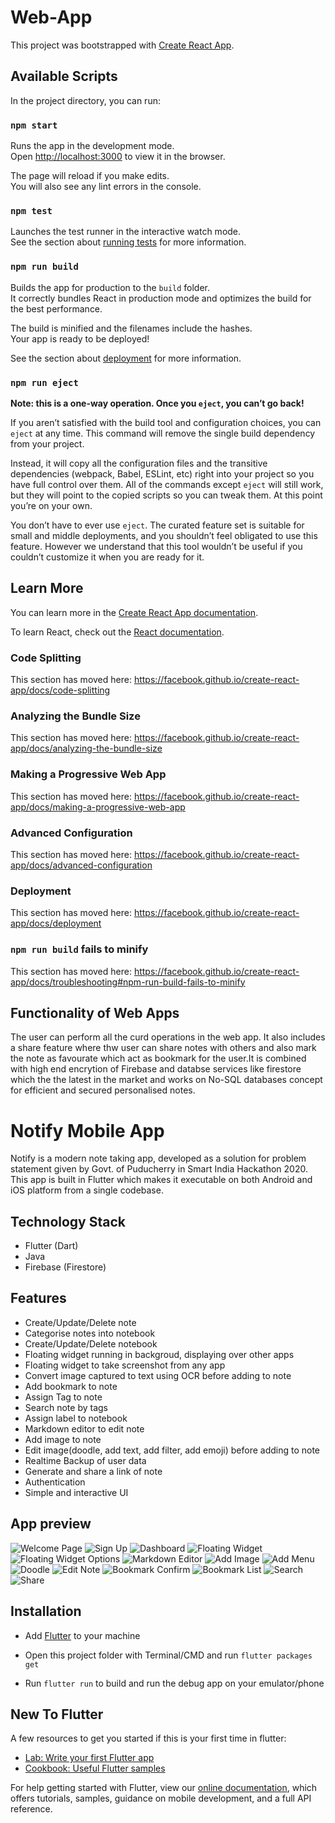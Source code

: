 # Web-App

This project was bootstrapped with [Create React App](https://github.com/facebook/create-react-app).

## Available Scripts

In the project directory, you can run:

### `npm start`

Runs the app in the development mode.<br />
Open [http://localhost:3000](http://localhost:3000) to view it in the browser.

The page will reload if you make edits.<br />
You will also see any lint errors in the console.

### `npm test`

Launches the test runner in the interactive watch mode.<br />
See the section about [running tests](https://facebook.github.io/create-react-app/docs/running-tests) for more information.

### `npm run build`

Builds the app for production to the `build` folder.<br />
It correctly bundles React in production mode and optimizes the build for the best performance.

The build is minified and the filenames include the hashes.<br />
Your app is ready to be deployed!

See the section about [deployment](https://facebook.github.io/create-react-app/docs/deployment) for more information.

### `npm run eject`

**Note: this is a one-way operation. Once you `eject`, you can’t go back!**

If you aren’t satisfied with the build tool and configuration choices, you can `eject` at any time. This command will remove the single build dependency from your project.

Instead, it will copy all the configuration files and the transitive dependencies (webpack, Babel, ESLint, etc) right into your project so you have full control over them. All of the commands except `eject` will still work, but they will point to the copied scripts so you can tweak them. At this point you’re on your own.

You don’t have to ever use `eject`. The curated feature set is suitable for small and middle deployments, and you shouldn’t feel obligated to use this feature. However we understand that this tool wouldn’t be useful if you couldn’t customize it when you are ready for it.

## Learn More

You can learn more in the [Create React App documentation](https://facebook.github.io/create-react-app/docs/getting-started).

To learn React, check out the [React documentation](https://reactjs.org/).

### Code Splitting

This section has moved here: https://facebook.github.io/create-react-app/docs/code-splitting

### Analyzing the Bundle Size

This section has moved here: https://facebook.github.io/create-react-app/docs/analyzing-the-bundle-size

### Making a Progressive Web App

This section has moved here: https://facebook.github.io/create-react-app/docs/making-a-progressive-web-app

### Advanced Configuration

This section has moved here: https://facebook.github.io/create-react-app/docs/advanced-configuration

### Deployment

This section has moved here: https://facebook.github.io/create-react-app/docs/deployment

### `npm run build` fails to minify

This section has moved here: https://facebook.github.io/create-react-app/docs/troubleshooting#npm-run-build-fails-to-minify


## Functionality of Web Apps

The user can perform all the curd operations in the web app. It also includes a share feature where thw user can share notes with others and also mark the note as favourate which act as bookmark for the user.It is combined with high end encrytion of Firebase and databse services like firestore which the the latest in the market and works on No-SQL databases concept for efficient and secured personalised notes.



# Notify Mobile App

Notify is a modern note taking app, developed as a solution for problem statement given by Govt. of Puducherry in Smart India Hackathon 2020. This app is built in Flutter which makes it executable on both Android and iOS platform from a single codebase.

## Technology Stack
- Flutter (Dart)
- Java
- Firebase (Firestore)

## Features
- Create/Update/Delete note
- Categorise notes into notebook
- Create/Update/Delete notebook
- Floating widget running in backgroud, displaying over other apps
- Floating widget to take screenshot from any app
- Convert image captured to text using OCR before adding to note
- Add bookmark to note
- Assign Tag to note
- Search note by tags
- Assign label to notebook
- Markdown editor to edit note
- Add image to note
- Edit image(doodle, add text, add filter, add emoji) before adding to note
- Realtime Backup of user data
- Generate and share a link of note
- Authentication
- Simple and interactive UI

## App preview
![Welcome Page](mobile_app/screenshots/welcome_page_notify.png "Welcome Page")
![Sign Up](mobile_app/screenshots/sign_up_notify.png "Sign Up")
![Dashboard](mobile_app/screenshots/dashboard_notify.png "Dashboard")
![Floating Widget](mobile_app/screenshots/floating_widget_notify.png "Floating Widget")
![Floating Widget Options](mobile_app/screenshots/floating_widget_options_notify.png "Floating Widget Options")
![Markdown Editor](mobile_app/screenshots/markdown_editor_notify.png "Markdown Editor")
![Add Image](mobile_app/screenshots/add_image_notify.png "Add Image")
![Add Menu](mobile_app/screenshots/add_menu_notify.png "Add Menu")
![Doodle](mobile_app/screenshots/doodle_notify.png "Doodle")
![Edit Note](mobile_app/screenshots/edit_note_notify.png "Edit Note")
![Bookmark Confirm](mobile_app/screenshots/bookmark_confirm_notify.png "Bookmark Confirm")
![Bookmark List](mobile_app/screenshots/bookmark_list_notify.png "Bookmark List")
![Search](mobile_app/screenshots/search_notify.png "Search")
![Share](mobile_app/screenshots/share_notify.png "Share")


## Installation

- Add [Flutter](https://flutter.dev/docs/get-started/install) to your machine

- Open this project folder with Terminal/CMD and run `flutter packages get`

- Run `flutter run` to build and run the debug app on your emulator/phone

## New To Flutter
A few resources to get you started if this is your first time in flutter:

- [Lab: Write your first Flutter app](https://flutter.dev/docs/get-started/codelab)
- [Cookbook: Useful Flutter samples](https://flutter.dev/docs/cookbook)

For help getting started with Flutter, view our
[online documentation](https://flutter.dev/docs), which offers tutorials,
samples, guidance on mobile development, and a full API reference.


